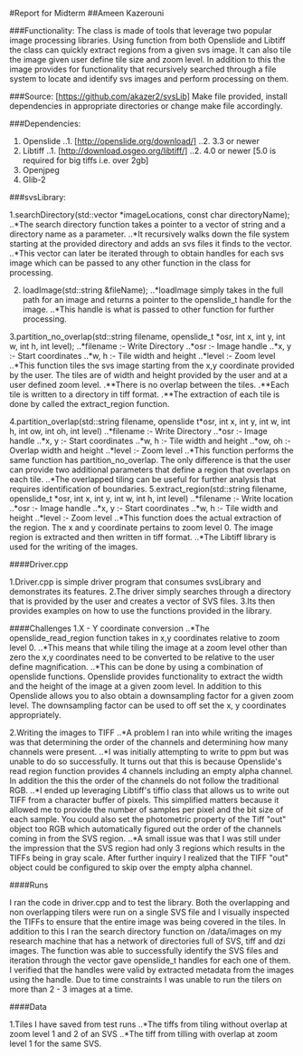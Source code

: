 #Report for Midterm
##Ameen Kazerouni

###Functionality:
The class is made of tools that leverage two popular image processing libraries. 
Using function from both Openslide and Libtiff the class can quickly extract regions 
from a given svs image. It can also tile the image given user define tile size and zoom 
level. In addition to this the image provides for functionality that recursively 
searched through a file system to locate and identify svs images and perform 
processing on them.

###Source:
[https://github.com/akazer2/svsLib]
Make file provided, install dependencies in appropriate directories or change make 
file accordingly.

###Dependencies:
1.	Openslide
..1.	[http://openslide.org/download/]
..2.	3.3 or newer
2.	Libtiff
..1.	[http://download.osgeo.org/libtiff/]
..2.	4.0 or newer [5.0 is required for big tiffs i.e. over 2gb]
3.	Openjpeg
4.	Glib-2

###svsLibrary:

1.searchDirectory(std::vector<string> *imageLocations, const char 
directoryName);
..*The search directory function takes a pointer to a vector of string and 
a directory name as a parameter.
..*It recursively walks down the file system starting at the provided 
directory and adds an svs files it finds to the vector.
..*This vector can later be iterated through to obtain handles for each 
svs image which can be passed to any other function in the class for 
processing.

2. loadImage(std::string &fileName);
..*loadImage simply takes in the full path for an image and returns a 
pointer to the openslide_t handle for the image.
..*This handle is what is passed to other function for further processing.

3.partition_no_overlap(std::string filename, openslide_t *osr, int x, int y, int w, 
int h, int level);
..*filename :- Write Directory
..*osr :- Image handle
..*x, y :- Start coordinates
..*w, h :- Tile width and height
..*level :- Zoom level
..*This function tiles the svs image starting from the x,y coordinate 
provided by the user. The tiles are of width and height provided by 
the user and at a user defined zoom level.
.**There is no overlap between the tiles.
.**Each tile is written to a directory in tiff format.
.**The extraction of each tile is done by called the extract_region 
function.

4.partition_overlap(std::string filename, openslide t*osr, int x, int y, int w, int h, 
int ow, int oh, int level)
..*filename :- Write Directory
..*osr :- Image handle
..*x, y :- Start coordinates
..*w, h :- Tile width and height
..*ow, oh :- Overlap width and height
..*level :- Zoom level
..*This function performs the same function has partition_no_overlap. 
The only difference is that the user can provide two additional 
parameters that define a region that overlaps on each tile.
..*The overlapped tiling can be useful for further analysis that requires 
identification of boundaries.
5.extract_region(std::string filename, openslide_t *osr, int x, int y, int w, int h, 
int level)
..*filename :- Write location
..*osr :- Image handle
..*x, y :- Start coordinates
..*w, h :- Tile width and height
..*level :- Zoom level
..*This function does the actual extraction of the region. The x and y 
coordinate pertains to zoom level 0. The image region is extracted and 
then written in tiff format.
..*The Libtiff library is used for the writing of the images.

####Driver.cpp

1.Driver.cpp is simple driver program that consumes svsLibrary and 
demonstrates its features. 
2.The driver simply searches through a  directory that is provided by the user 
and creates a vector of SVS files.
3.Its then provides examples on how to use the functions provided in the 
library.

####Challenges
1.X - Y coordinate conversion
..*The openslide_read_region function takes in x,y coordinates relative 
to zoom level 0.
..*This means that while tiling the image at a zoom level other than zero 
the x,y coordinates need to be converted to be relative to the user 
define magnification.
..*This can be done by using a combination of openslide functions. 
Openslide provides functionality to extract the width and the height of 
the image at a given zoom level. In addition to this Openslide allows 
you to also obtain a downsampling factor for a given zoom level. The 
downsampling factor can be used to off set the x, y coordinates 
appropriately.

2.Writing the images to TIFF
..*A problem I ran into while writing the images was that determining 
the order of the channels and determining how many channels were 
present.
..*I was initially attempting to write to ppm but was unable to do so 
successfully. It turns out that this is because Openslide's read region 
function provides 4 channels including an empty alpha channel. In 
addition the this the order of the channels do not follow the 
traditional RGB.
..*I ended up leveraging Libtiff's tiffio class that allows us to write out 
TIFF from a character buffer of pixels. This simplified matters because 
it allowed me to provide the number of samples per pixel and the bit 
size of each sample. You could also set the photometric property of 
the Tiff "out" object too RGB which automatically figured out the 
order of the channels coming in from the SVS region. 
..*A small issue was that I was still under the impression that the SVS 
region had only 3 regions which results in the TIFFs being in gray 
scale. After further inquiry I realized that the TIFF "out" object could 
be configured to skip over the empty alpha channel.

####Runs

I ran the code in driver.cpp and to test the library. Both the overlapping and non 
overlapping tilers were run on a single SVS file and I visually inspected the TIFFs to 
ensure that the entire image was being covered in the tiles. In addition to this I ran 
the search directory function on /data/images on my research machine that has a 
network of directories full of SVS, tiff and dzi images. The function was able to 
successfully identify the SVS files and iteration through the vector gave openslide_t 
handles for each one of them. I verified that the handles were valid by extracted 
metadata from the images using the handle. Due to time constraints I was unable to 
run the tilers on more than 2 - 3 images at a time.



####Data

1.Tiles I have saved from test runs
..*The tiffs from tiling without overlap at zoom level 1 and 2 of an SVS
..*The tiff from tilling with overlap at zoom level 1 for the same SVS.
